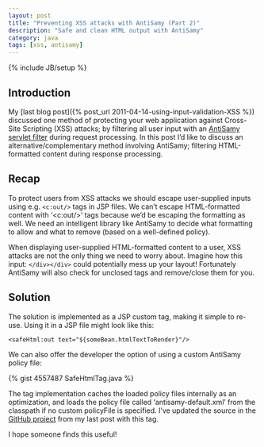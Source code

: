 ```yaml
---
layout: post
title: "Preventing XSS attacks with AntiSamy (Part 2)"
description: "Safe and clean HTML output with AntiSamy"
category: java
tags: [xss, antisamy]
---
```

{% include JB/setup %}

## Introduction

My [last blog post]({% post_url 2011-04-14-using-input-validation-XSS %}) discussed one method of protecting your web
application against Cross-Site Scripting (XSS) attacks; by filtering all user input with an
[AntiSamy servlet filter](https://github.com/barrypitman/antisamy-servlet-filter)
during request processing. In this post I’d like to discuss an alternative/complementary method involving AntiSamy;
filtering HTML-formatted content during response processing.

## Recap
To protect users from XSS attacks we should escape user-supplied inputs using e.g. `<c:out/>` tags in JSP files.
We can’t escape HTML-formatted content with ‘<c:out/>’ tags because we’d be escaping the formatting as well.
We need an intelligent library like AntiSamy to decide what formatting to allow and what to remove
(based on a well-defined policy).

When displaying user-supplied HTML-formatted content to a user, XSS attacks are not the only thing we need to
worry about. Imagine how this input: `</div></div>` could potentially mess up your layout! Fortunately AntiSamy
will also check for unclosed tags and remove/close them for you.

## Solution
The solution is implemented as a JSP custom tag, making it simple to re-use. Using it in a JSP file might look like this:

    <safeHtml:out text="${someBean.htmlTextToRender}"/>

We can also offer the developer the option of using a custom AntiSamy policy file:

{% gist 4557487 SafeHtmlTag.java %}

The tag implementation caches the loaded policy files internally as an optimization, and loads the policy
file called ‘antisamy-default.xml’ from the classpath if no custom policyFile is specified.
I’ve updated the source in the [GitHub project](https://github.com/barrypitman/antisamy-servlet-filter) from my
last post with this tag.

I hope someone finds this useful!
